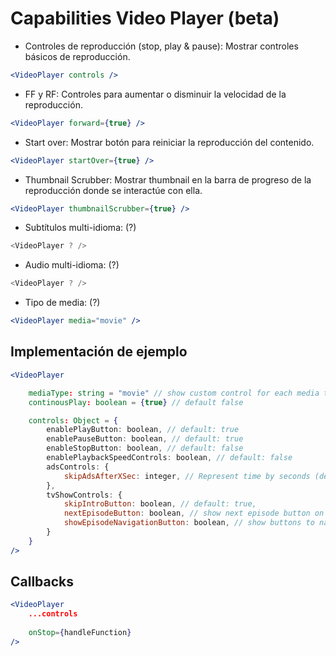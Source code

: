 # Capabilities Video Player (beta)

- Controles de reproducción (stop, play & pause): Mostrar controles básicos de reproducción.

```jsx
<VideoPlayer controls />
```
- FF y RF: Controles para aumentar o disminuir la velocidad de la reproducción.

```jsx
<VideoPlayer forward={true} />
```
- Start over: Mostrar botón para reiniciar la reproducción del contenido.

```jsx
<VideoPlayer startOver={true} />
``` 
- Thumbnail Scrubber: Mostrar thumbnail en la barra de progreso de la reproducción donde se interactúe con ella.

```jsx
<VideoPlayer thumbnailScrubber={true} />
``` 
- Subtítulos multi-idioma: (?)

```jsx
<VideoPlayer ? />
``` 
- Audio multi-idioma: (?)

```jsx
<VideoPlayer ? />
``` 
- Tipo de media: (?)

```jsx
<VideoPlayer media="movie" />
``` 

## Implementación de ejemplo

```jsx
<VideoPlayer

    mediaType: string = "movie" // show custom control for each media type ('movie' | 'show')
    continousPlay: boolean = {true} // default false

    controls: Object = {
        enablePlayButton: boolean, // default: true
        enablePauseButton: boolean, // default: true
        enableStopButton: boolean, // default: false
        enablePlaybackSpeedControls: boolean, // default: false
        adsControls: {
            skipAdsAfterXSec: integer, // Represent time by seconds (default: 5)
        },
        tvShowControls: {
            skipIntroButton: boolean, // default: true,
            nextEpisodeButton: boolean, // show next episode button on the end of actual episode (default: false)
            showEpisodeNavigationButton: boolean, // show buttons to navigate to past and next episode (default: true)
        }
    }
/>
```

## Callbacks

```jsx
<VideoPlayer
    ...controls
    
    onStop={handleFunction}
/>
```